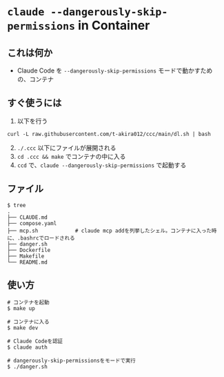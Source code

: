 # `claude --dangerously-skip-permissions` in Container

## これは何か

* Claude Code を `--dangerously-skip-permissions` モードで動かすための、コンテナ

## すぐ使うには

1. 以下を行う
```
curl -L raw.githubusercontent.com/t-akira012/ccc/main/dl.sh | bash
```
2. `./.ccc` 以下にファイルが展開される
3. `cd .ccc && make` でコンテナの中に入る
4. `ccd` で、`claude --dangerously-skip-permissions` で起動する

## ファイル

```
$ tree
.
├── CLAUDE.md
├── compose.yaml
├── mcp.sh            # claude mcp addを列挙したシェル。コンテナに入った時に、.bashrcでロードされる
├── danger.sh
├── Dockerfile
├── Makefile
└── README.md
```

## 使い方

```
# コンテナを起動
$ make up

# コンテナに入る
$ make dev

# Claude Codeを認証
$ claude auth

# dangerously-skip-permissionsをモードで実行
$ ./danger.sh
```
